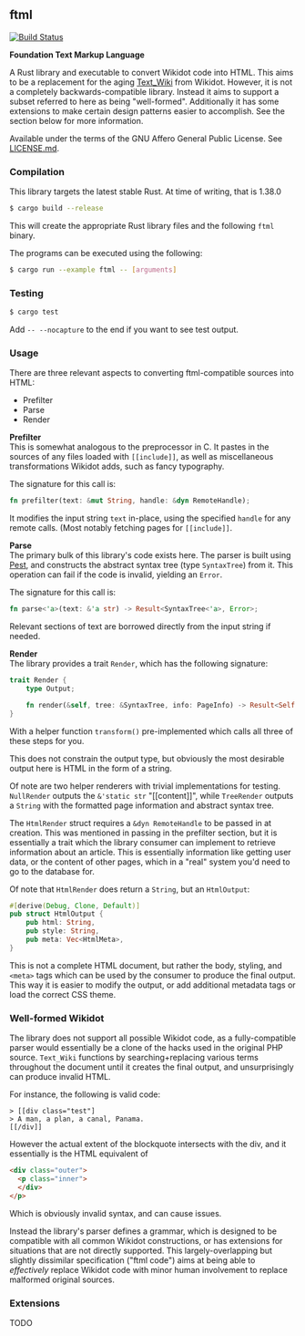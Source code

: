 ## ftml
[![Build Status](https://travis-ci.org/Nu-SCPTheme/ftml.svg?branch=master)](https://travis-ci.org/Nu-SCPTheme/ftml)

**Foundation Text Markup Language**

A Rust library and executable to convert Wikidot code into HTML. This aims to be a replacement for the aging [Text\_Wiki](https://github.com/gabrys/wikidot/tree/master/lib/Text_Wiki/Text) from Wikidot. However, it is not a completely backwards-compatible library. Instead it aims to support a subset referred to here as being "well-formed". Additionally it has some extensions to make certain design patterns easier to accomplish. See the section below for more information.

Available under the terms of the GNU Affero General Public License. See [LICENSE.md](LICENSE).

### Compilation
This library targets the latest stable Rust. At time of writing, that is 1.38.0

```sh
$ cargo build --release
```

This will create the appropriate Rust library files and the following `ftml` binary.

The programs can be executed using the following:

```sh
$ cargo run --example ftml -- [arguments]
```

### Testing
```sh
$ cargo test
```

Add `-- --nocapture` to the end if you want to see test output.

### Usage
There are three relevant aspects to converting ftml-compatible sources into HTML:

* Prefilter
* Parse
* Render

**Prefilter**  
This is somewhat analogous to the preprocessor in C. It pastes in the sources of any files loaded with `[[include]]`, as well as miscellaneous transformations Wikidot adds, such as fancy typography.

The signature for this call is:
```rust
fn prefilter(text: &mut String, handle: &dyn RemoteHandle);
```

It modifies the input string `text` in-place, using the specified `handle` for any remote calls. (Most notably fetching pages for `[[include]]`.

**Parse**  
The primary bulk of this library's code exists here. The parser is built using [Pest](https://pest.rs), and constructs the abstract syntax tree (type `SyntaxTree`) from it. This operation can fail if the code is invalid, yielding an `Error`.

The signature for this call is:
```rust
fn parse<'a>(text: &'a str) -> Result<SyntaxTree<'a>, Error>;
```

Relevant sections of text are borrowed directly from the input string if needed.

**Render**  
The library provides a trait `Render`, which has the following signature:
```rust
trait Render {
    type Output;

    fn render(&self, tree: &SyntaxTree, info: PageInfo) -> Result<Self::Output, Error>;
}
```
With a helper function `transform()` pre-implemented which calls all three of these steps for you.

This does not constrain the output type, but obviously the most desirable output here is HTML in the form of a string.

Of note are two helper renderers with trivial implementations for testing. `NullRender` outputs the `&'static str` "[[content]]", while `TreeRender` outputs a `String` with the formatted page information and abstract syntax tree.

The `HtmlRender` struct requires a `&dyn RemoteHandle` to be passed in at creation. This was mentioned in passing in the prefilter section, but it is essentially a trait which the library consumer can implement to retrieve information about an article. This is essentially information like getting user data, or the content of other pages, which in a "real" system you'd need to go to the database for.

Of note that `HtmlRender` does return a `String`, but an `HtmlOutput`:
```rust
#[derive(Debug, Clone, Default)]
pub struct HtmlOutput {
    pub html: String,
    pub style: String,
    pub meta: Vec<HtmlMeta>,
}
```

This is not a complete HTML document, but rather the body, styling, and `<meta>` tags which can be used by the consumer to produce the final output. This way it is easier to modify the output, or add additional metadata tags or load the correct CSS theme.

### Well-formed Wikidot
The library does not support all possible Wikidot code, as a fully-compatible parser would essentially be a clone of the hacks used in the original PHP source. `Text_Wiki` functions by searching+replacing various terms throughout the document until it creates the final output, and unsurprisingly can produce invalid HTML.

For instance, the following is valid code:
```
> [[div class="test"]
> A man, a plan, a canal, Panama.
[[/div]]
```

However the actual extent of the blockquote intersects with the div, and it essentially is the HTML equivalent of
```html
<div class="outer">
  <p class="inner">
  </div>
</p>
```

Which is obviously invalid syntax, and can cause issues.

Instead the library's parser defines a grammar, which is designed to be compatible with all common Wikidot constructions, or has extensions for situations that are not directly supported. This largely-overlapping but slightly dissimilar specification ("ftml code") aims at being able to _effectively_ replace Wikidot code with minor human involvement to replace malformed original sources.

### Extensions
TODO
